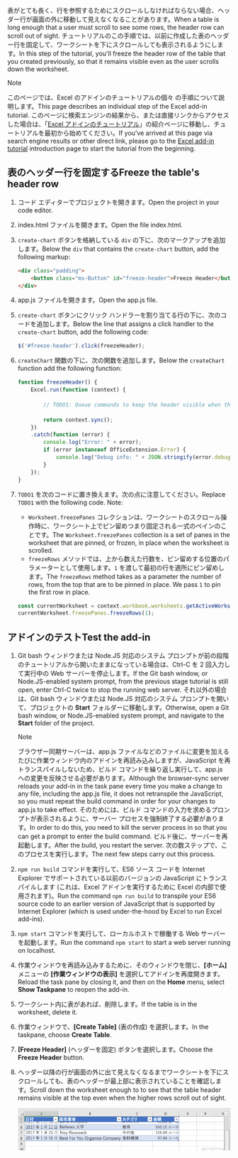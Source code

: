 <span data-ttu-id="35c96-101">表がとても長く、行を参照するためにスクロールしなければならない場合、ヘッダー行が画面の外に移動して見えなくなることがあります。</span><span class="sxs-lookup"><span data-stu-id="35c96-101">When a table is long enough that a user must scroll to see some rows, the header row can scroll out of sight.</span></span> <span data-ttu-id="35c96-102">チュートリアルのこの手順では、以前に作成した表のヘッダー行を固定して、ワークシートを下にスクロールしても表示されるようにします。</span><span class="sxs-lookup"><span data-stu-id="35c96-102">In this step of the tutorial, you'll freeze the header row of the table that you created previously, so that it remains visible even as the user scrolls down the worksheet.</span></span> 

> [!NOTE]
> <span data-ttu-id="35c96-103">このページでは、Excel のアドインのチュートリアルの個々 の手順について説明します。</span><span class="sxs-lookup"><span data-stu-id="35c96-103">This page describes an individual step of the Excel add-in tutorial.</span></span> <span data-ttu-id="35c96-104">このページに検索エンジンの結果から、または直接リンクからアクセスした場合は、「[Excel アドインのチュートリアル](../tutorials/excel-tutorial.yml)」の紹介ページに移動し、チュートリアルを最初から始めてください。</span><span class="sxs-lookup"><span data-stu-id="35c96-104">If you’ve arrived at this page via search engine results or other direct link, please go to the [Excel add-in tutorial](../tutorials/excel-tutorial.yml) introduction page to start the tutorial from the beginning.</span></span>

## <a name="freeze-the-tables-header-row"></a><span data-ttu-id="35c96-105">表のヘッダー行を固定する</span><span class="sxs-lookup"><span data-stu-id="35c96-105">Freeze the table's header row</span></span>

1. <span data-ttu-id="35c96-106">コード エディターでプロジェクトを開きます。</span><span class="sxs-lookup"><span data-stu-id="35c96-106">Open the project in your code editor.</span></span>
2. <span data-ttu-id="35c96-107">index.html ファイルを開きます。</span><span class="sxs-lookup"><span data-stu-id="35c96-107">Open the file index.html.</span></span>
3. <span data-ttu-id="35c96-108">`create-chart` ボタンを格納している `div` の下に、次のマークアップを追加します。</span><span class="sxs-lookup"><span data-stu-id="35c96-108">Below the `div` that contains the `create-chart` button, add the following markup:</span></span>

    ```html
    <div class="padding">
        <button class="ms-Button" id="freeze-header">Freeze Header</button>
    </div>
    ```

4. <span data-ttu-id="35c96-109">app.js ファイルを開きます。</span><span class="sxs-lookup"><span data-stu-id="35c96-109">Open the app.js file.</span></span>

5. <span data-ttu-id="35c96-110">`create-chart` ボタンにクリック ハンドラーを割り当てる行の下に、次のコードを追加します。</span><span class="sxs-lookup"><span data-stu-id="35c96-110">Below the line that assigns a click handler to the `create-chart` button, add the following code:</span></span>

    ```js
    $('#freeze-header').click(freezeHeader);
    ```

6. <span data-ttu-id="35c96-111">`createChart` 関数の下に、次の関数を追加します。</span><span class="sxs-lookup"><span data-stu-id="35c96-111">Below the `createChart` function add the following function:</span></span>

    ```js
    function freezeHeader() {
        Excel.run(function (context) {

            // TODO1: Queue commands to keep the header visible when the user scrolls.

            return context.sync();
        })
        .catch(function (error) {
            console.log("Error: " + error);
            if (error instanceof OfficeExtension.Error) {
                console.log("Debug info: " + JSON.stringify(error.debugInfo));
            }
        });
    }
    ```

7. <span data-ttu-id="35c96-p103">`TODO1` を次のコードに置き換えます。次の点に注意してください。</span><span class="sxs-lookup"><span data-stu-id="35c96-p103">Replace `TODO1` with the following code. Note:</span></span>
   - <span data-ttu-id="35c96-114">`Worksheet.freezePanes` コレクションは、ワークシートのスクロール操作時に、ワークシート上でピン留めつまり固定される一式のペインのことです。</span><span class="sxs-lookup"><span data-stu-id="35c96-114">The `Worksheet.freezePanes` collection is a set of panes in the worksheet that are pinned, or frozen, in place when the worksheet is scrolled.</span></span>
   - <span data-ttu-id="35c96-p104">`freezeRows` メソッドでは、上から数えた行数を、ピン留めする位置のパラメーターとして使用します。`1` を渡して最初の行を適所にピン留めします。</span><span class="sxs-lookup"><span data-stu-id="35c96-p104">The `freezeRows` method takes as a parameter the number of rows, from the top that are to be pinned in place. We pass `1` to pin the first row in place.</span></span>

    ```js
    const currentWorksheet = context.workbook.worksheets.getActiveWorksheet();
    currentWorksheet.freezePanes.freezeRows(1);
    ```

## <a name="test-the-add-in"></a><span data-ttu-id="35c96-117">アドインのテスト</span><span class="sxs-lookup"><span data-stu-id="35c96-117">Test the add-in</span></span>

1. <span data-ttu-id="35c96-118">Git bash ウィンドウまたは Node.JS 対応のシステム プロンプトが前の段階のチュートリアルから開いたままになっている場合は、Ctrl-C を 2 回入力して実行中の Web サーバーを停止します。</span><span class="sxs-lookup"><span data-stu-id="35c96-118">If the Git bash window, or Node.JS-enabled system prompt, from the previous stage tutorial is still open, enter Ctrl-C twice to stop the running web server.</span></span> <span data-ttu-id="35c96-119">それ以外の場合は、Git bash ウィンドウまたは Node.JS 対応のシステム プロンプトを開いて、プロジェクトの **Start** フォルダーに移動します。</span><span class="sxs-lookup"><span data-stu-id="35c96-119">Otherwise, open a Git bash window, or Node.JS-enabled system prompt, and navigate to the **Start** folder of the project.</span></span>

     > [!NOTE]
     > <span data-ttu-id="35c96-120">ブラウザー同期サーバーは、app.js ファイルなどのファイルに変更を加えるたびに作業ウィンドウ内のアドインを再読み込みしますが、JavaScript を再トランスパイルしないため、ビルド コマンドを繰り返し実行して、app.js への変更を反映させる必要があります。</span><span class="sxs-lookup"><span data-stu-id="35c96-120">Although the browser-sync server reloads your add-in in the task pane every time you make a change to any file, including the app.js file, it does not retranspile the JavaScript, so you must repeat the build command in order for your changes to app.js to take effect.</span></span> <span data-ttu-id="35c96-121">そのためには、ビルド コマンドの入力を求めるプロンプトが表示されるように、サーバー プロセスを強制終了する必要があります。</span><span class="sxs-lookup"><span data-stu-id="35c96-121">In order to do this, you need to kill the server process in so that you can get a prompt to enter the build command.</span></span> <span data-ttu-id="35c96-122">ビルド後に、サーバーを再起動します。</span><span class="sxs-lookup"><span data-stu-id="35c96-122">After the build, you restart the server.</span></span> <span data-ttu-id="35c96-123">次の数ステップで、このプロセスを実行します。</span><span class="sxs-lookup"><span data-stu-id="35c96-123">The next few steps carry out this process.</span></span>

1. <span data-ttu-id="35c96-124">`npm run build` コマンドを実行して、ES6 ソース コードを Internet Explorer でサポートされている以前のバージョンの JavaScript にトランスパイルします (これは、Excel アドインを実行するために Excel の内部で使用されます)。</span><span class="sxs-lookup"><span data-stu-id="35c96-124">Run the command `npm run build` to transpile your ES6 source code to an earlier version of JavaScript that is supported by Internet Explorer (which is used under-the-hood by Excel to run Excel add-ins).</span></span>
2. <span data-ttu-id="35c96-125">`npm start` コマンドを実行して、ローカルホストで稼働する Web サーバーを起動します。</span><span class="sxs-lookup"><span data-stu-id="35c96-125">Run the command `npm start` to start a web server running on localhost.</span></span>
4. <span data-ttu-id="35c96-126">作業ウィンドウを再読み込みするために、そのウィンドウを閉じ、**[ホーム]** メニューの **[作業ウィンドウの表示]** を選択してアドインを再度開きます。</span><span class="sxs-lookup"><span data-stu-id="35c96-126">Reload the task pane by closing it, and then on the **Home** menu, select **Show Taskpane** to reopen the add-in.</span></span>
6. <span data-ttu-id="35c96-127">ワークシート内に表があれば、削除します。</span><span class="sxs-lookup"><span data-stu-id="35c96-127">If the table is in the worksheet, delete it.</span></span>
7. <span data-ttu-id="35c96-128">作業ウィンドウで、**[Create Table]** (表の作成) を選択します。</span><span class="sxs-lookup"><span data-stu-id="35c96-128">In the taskpane, choose **Create Table**.</span></span>
8. <span data-ttu-id="35c96-129">**[Freeze Header]** (ヘッダーを固定) ボタンを選択します。</span><span class="sxs-lookup"><span data-stu-id="35c96-129">Choose the **Freeze Header** button.</span></span>
9. <span data-ttu-id="35c96-130">ヘッダー以降の行が画面の外に出て見えなくなるまでワークシートを下にスクロールしても、表のヘッダーが最上部に表示されていることを確認します。</span><span class="sxs-lookup"><span data-stu-id="35c96-130">Scroll down the worksheet enough to to see that the table header remains visible at the top even when the higher rows scroll out of sight.</span></span>

    ![Excel のチュートリアル - ヘッダーの固定](../images/excel-tutorial-freeze-header.png)
